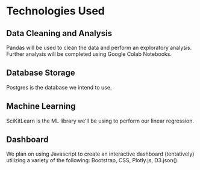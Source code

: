 # Technologies Used
## Data Cleaning and Analysis
Pandas will be used to clean the data and perform an exploratory analysis. Further analysis will be completed using Google Colab Notebooks.

## Database Storage
Postgres is the database we intend to use. 

## Machine Learning
SciKitLearn is the ML library we'll be using to perform our linear regression. 

## Dashboard
We plan on using Javascript to create an interactive dashboard (tentatively) utilizing a variety of the following: Bootstrap, CSS, Plotly.js, D3.json(). 